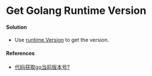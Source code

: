 # Get Golang Runtime Version

#### Solution
* Use [runtime.Version](https://godoc.org/runtime#Version) to get the version.

#### References
* [代码获取go当前版本号?](http://www.golangtc.com/t/555ac1e4b09ecc0d64000055)
